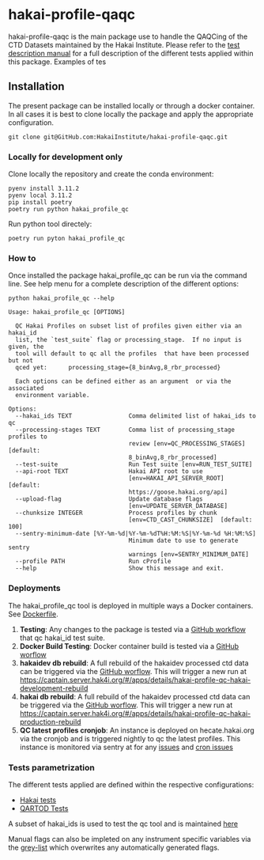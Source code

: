 # hakai-profile-qaqc

hakai-profile-qaqc is the main package use to handle the QAQCing of the CTD Datasets maintained by the Hakai Institute. Please refer to the [test description manual](tests_description.md) for a full description of the different tests applied within this package. Examples of tes

## Installation

The present package can be installed locally or through a docker container.
In all cases it is best to clone locally the package and apply the appropriate configuration.

```terminal
git clone git@GitHub.com:HakaiInstitute/hakai-profile-qaqc.git
```

### Locally for development only

Clone locally the repository and create the conda environment:

```terminal
pyenv install 3.11.2
pyenv local 3.11.2
pip install poetry
poetry run python hakai_profile_qc
```

Run python tool directely:

```terminal
poetry run pyton hakai_profile_qc
```

### How to

Once installed the package hakai_profile_qc can be run via the command line. See help menu for a complete description of the different options:

```console
python hakai_profile_qc --help

Usage: hakai_profile_qc [OPTIONS]

  QC Hakai Profiles on subset list of profiles given either via an  hakai_id
  list, the `test_suite` flag or processing_stage.  If no input is given, the
  tool will default to qc all the profiles  that have been processed but not
  qced yet:      processing_stage={8_binAvg,8_rbr_processed}

  Each options can be defined either as an argument  or via the associated
  environment variable.

Options:
  --hakai_ids TEXT                Comma delimited list of hakai_ids to qc
  --processing-stages TEXT        Comma list of processing_stage profiles to
                                  review [env=QC_PROCESSING_STAGES]  [default:
                                  8_binAvg,8_rbr_processed]
  --test-suite                    Run Test suite [env=RUN_TEST_SUITE]
  --api-root TEXT                 Hakai API root to use
                                  [env=HAKAI_API_SERVER_ROOT]  [default:
                                  https://goose.hakai.org/api]
  --upload-flag                   Update database flags
                                  [env=UPDATE_SERVER_DATABASE]
  --chunksize INTEGER             Process profiles by chunk
                                  [env=CTD_CAST_CHUNKSIZE]  [default: 100]
  --sentry-minimum-date [%Y-%m-%d|%Y-%m-%dT%H:%M:%S|%Y-%m-%d %H:%M:%S]
                                  Minimum date to use to generate sentry
                                  warnings [env=SENTRY_MINIMUM_DATE]
  --profile PATH                  Run cProfile
  --help                          Show this message and exit.
```

### Deployments

The hakai_profile_qc tool is deployed in multiple ways a Docker containers. See [Dockerfile](Dockerfile).

1. **Testing**: Any changes to the package is tested via a [GitHub workflow](.GitHub/workflows/test-package-install.yml) that qc hakai_id test suite.
2. **Docker Build Testing**: Docker container build is tested via a [GitHub worflow](.GitHub/workflows/test-docker-build.yml)
3. **hakaidev db rebuild**: A full rebuild of the hakaidev processed ctd data can be triggered via the [GitHub worflow](.GitHub/workflows/run-qc-rebuild-hakaidev-development.yml). This will trigger a new run at <https://captain.server.hak4i.org/#/apps/details/hakai-profile-qc-hakai-development-rebuild>
4. **hakai db rebuild**: A full rebuild of the hakaidev processed ctd data can be triggered via the [GitHub worflow](.GitHub/workflows/run-qc-rebuild-hakaidev-production.yml). This will trigger a new run at <https://captain.server.hak4i.org/#/apps/details/hakai-profile-qc-hakai-production-rebuild>
5. **QC latest profiles cronjob**: An instance is deployed on hecate.hakai.org via the cronjob and is triggered nightly to qc the latest profiles. This instance is monitored via sentry at for any [issues](https://hakai-institute.sentry.io/projects/ctd-auto-qc/?project=6685251) and [cron issues](https://hakai-institute.sentry.io/crons/8ac7c3da-4e18-4c7b-9ce9-c0fa22956775/?project=6685251&statsPeriod=7d)

### Tests parametrization

The different tests applied are defined within the respective configurations:

- [Hakai tests](hakai_profile_qc/config/hakai_ctd_profile_tests_config.json)
- [QARTOD Tests](hakai_profile_qc/config/hakai_ctd_profile_qartod_test_config.json)

A subset of hakai_ids is used to test the qc tool and is maintained [here](hakai_profile_qc/config/HAKAI_ID_TEST_SUITE.txt)

Manual flags can also be impleted on any instrument specific variables via the [grey-list](hakai_profile_qc/HakaiProfileDatasetGreyList.csv) which overwrites any automatically generated flags.
